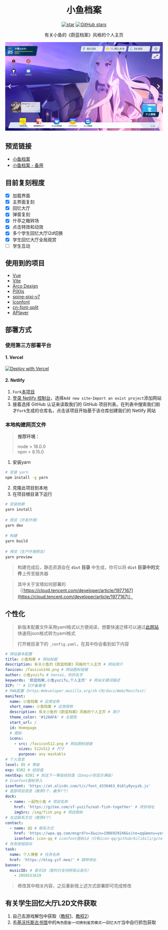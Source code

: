 <h1 align="center">小鱼档案</h1>

<p align="center">
  <a href='https://gitee.com/sf-yuzifu/homepage/stargazers'><img src='https://gitee.com/sf-yuzifu/homepage/badge/star.svg?theme=dark' alt='star' /></a>
  <a href='https://github.com/sf-yuzifu/homepage/stargazers'><img alt="GitHub stars" src="https://img.shields.io/github/stars/sf-yuzifu/homepage?style=social" /></a>
</p>

<div align="center">有关小鱼的《蔚蓝档案》风格的个人主页</div>

![小鱼档案](shots/main.png)

## 预览链接

- [小鱼档案](https://yzf.moe)
- [小鱼档案 - 备用](https://yuzifu.top/)

## 目前复刻程度

- [x] 加载界面
- [x] 主界面复刻
- [x] 回忆大厅
- [x] 弹窗复刻
- [x] 什亭之箱转场
- [x] 点击特效和动效
- [x] 多个学生回忆大厅l2d切换
- [x] 学生回忆大厅全局观赏
- [ ] 学生互动

## 使用到的项目

- [Vue](https://cn.vuejs.org/)
- [Vite](https://vitejs.cn/vite3-cn/)
- [Arco Design](https://arco.design/)
- [PIXIjs](https://github.com/pixijs/pixijs)
- [spine-pixi-v7](https://www.npmjs.com/package/@esotericsoftware/spine-pixi-v7)
- [Iconfont](https://www.iconfont.cn/)
- [cn-font-split](https://github.com/KonghaYao/cn-font-split)
- [APlayer](https://aplayer.js.org/#/)

## 部署方式

### 使用第三方部署平台

#### 1. Vercel
[![Deploy with Vercel](https://vercel.com/button)](https://vercel.com/import/project?template=https://github.com/sf-yuzifu/homepage)

#### 2. Netlify
1. `Fork`[本项目](https://github.com/sf-yuzifu/homepage)
2. [登录 Netlify 控制台](https://app.netlify.com )，选择`Add new site`-`Import an exist project`添加网站
3. 接着选择 GitHub 认证来读取我们的 GitHub 项目列表。在列表中搜索我们刚才`Fork`生成的仓库名，点击该项目开始基于该仓库创建我们的 Netlify 网站

### 本地构建网页文件

> **推荐环境：**
>
> node > 18.0.0  
> npm > 8.15.0

1. 安装yarn

```bash
# 安装 yarn
npm install -g yarn
```

2. 克隆此项目到本地
3. 在项目根目录下运行

```bash
# 安装依赖
yarn install

# 预览（开发环境）
yarn dev

# 构建
yarn build

# 预览（生产环境预览）
yarn preview
```

> 构建完成后，静态资源会在 **`dist` 目录** 中生成，你可以将 **`dist` 目录中的文件**上传至服务器

> 其中关于宝塔如何部署的（[https://cloud.tencent.com/developer/article/1977167](https://cloud.tencent.com/developer/article/1977167)）

## 个性化

> 新版本配置文件采用yaml格式以方便阅读，想要快速迁移可以通过[此网站](https://www.json.cn/json2yaml/)快速将json格式转为yaml格式
> 
> 打开根目录下的 `_config.yaml`，在其中你会看到如下内容

```yaml
# 网站基本配置
title: 小鱼档案 # 网站标题
description: 有关小鱼的《蔚蓝档案》风格的个人主页 # 网站简介
favicon: /favicon144.png # 网站图标链接
author: 小鱼yuzifu # Sensei，你的名字
keywords: '蔚蓝档案,小鱼yuzifu,个人主页' # 网站关键词描述
ICP: '' # ICP备案号
# PWA配置（https:#developer.mozilla.org/zh-CN/docs/Web/Manifest）
manifest:
  name: 小鱼档案 # 应用全称
  short_name: 小鱼档案 # 应用简称
  description: 有关小鱼的《蔚蓝档案》风格的个人主页 # 简介
  theme_color: '#128AFA' # 主题色
  start_url: /
  id: Homepage
  # 图标
  icons:
    - src: /favicon512.png # 网站图标链接
      sizes: 512x512 # 尺寸
      purpose: any maskable
# 个人信息
level: 85 # 等级
exp: 8382 # 经验值
nextExp: 8381 # 到达下一等级经验值（比exp小则显示满级）
# Iconfont图标导入
iconfont: 'https://at.alicdn.com/t/c/font_4336463_0i6ly0yvyzb.js'
# 底部项目信息（推荐5个，最多7个）
dock:
  - name: 一起吃小鱼 # 项目名称
    href: 'https://gitee.com/sf-yuzifu/eat-fish-together' # 项目地址
    imgSrc: /img/fish.png # 项目图标
# 左边联系方式（推荐4个）
contact:
  - name: QQ # 联系方式
    href: 'https://wpa.qq.com/msgrd?v=3&uin=1906929246&site=qq&menu=yes&jumpflag=1' # 联系地址
    iconfont: icon-qq # iconfont图标id（只有icon-qq/github/bilibili/gitee）
# 任务按钮启动
task:
  name: 个人博客 # 任务名称
  href: 'https://blog.yzf.moe/' # 跳转地址
banner:
  musicID: # 音乐ID（暂时只支持网易云音乐）
    - 2059151619
```
> 修改其中相关内容，之后重新按上述方式部署即可完成修改

## 有关学生回忆大厅L2D文件获取

1. 自己去游戏解包中获取（[教程1](https://www.bilibili.com/read/cv15934670/)、[教程2](https://www.bilibili.com/read/cv18073492/)）
2. 去[基沃托斯古书馆](https://kivo.fun/)中的`角色图鉴`—`切换到鉴赏模式`—`回忆大厅`当中自行抓包获取
